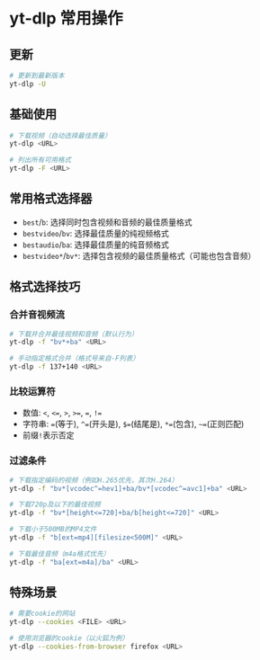 # yt-dlp 常用操作

## 更新
```bash
# 更新到最新版本
yt-dlp -U
```

## 基础使用
```bash
# 下载视频（自动选择最佳质量）
yt-dlp <URL>

# 列出所有可用格式
yt-dlp -F <URL>
```

## 常用格式选择器

- `best`/`b`: 选择同时包含视频和音频的最佳质量格式
- `bestvideo`/`bv`: 选择最佳质量的纯视频格式
- `bestaudio`/`ba`: 选择最佳质量的纯音频格式
- `bestvideo*`/`bv*`: 选择包含视频的最佳质量格式（可能也包含音频）

## 格式选择技巧

### 合并音视频流
```bash
# 下载并合并最佳视频和音频（默认行为）
yt-dlp -f "bv*+ba" <URL>

# 手动指定格式合并（格式号来自-F列表）
yt-dlp -f 137+140 <URL>
```

### 比较运算符
- 数值: `<`, `<=`, `>`, `>=`, `=`, `!=`
- 字符串: `=`(等于), `^=`(开头是), `$=`(结尾是), `*=`(包含), `~=`(正则匹配)
- 前缀`!`表示否定

### 过滤条件
```bash
# 下载指定编码的视频（例如H.265优先，其次H.264）
yt-dlp -f "bv*[vcodec^=hev1]+ba/bv*[vcodec^=avc1]+ba" <URL>

# 下载720p及以下的最佳视频
yt-dlp -f "bv*[height<=720]+ba/b[height<=720]" <URL>

# 下载小于500MB的MP4文件
yt-dlp -f "b[ext=mp4][filesize<500M]" <URL>

# 下载最佳音频（m4a格式优先）
yt-dlp -f "ba[ext=m4a]/ba" <URL>
```

## 特殊场景
```bash
# 需要cookie的网站
yt-dlp --cookies <FILE> <URL>

# 使用浏览器的cookie（以火狐为例）
yt-dlp --cookies-from-browser firefox <URL>
```